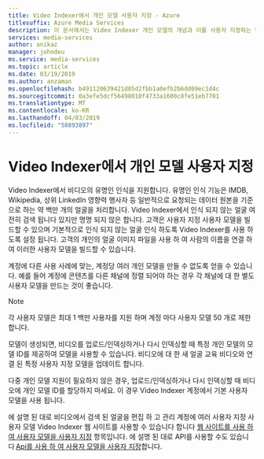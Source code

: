 ```yaml
---
title: Video Indexer에서 개인 모델 사용자 지정 - Azure
titlesuffix: Azure Media Services
description: 이 문서에서는 Video Indexer 개인 모델의 개념과 이를 사용자 지정하는 방법을 간략하게 설명합니다.
services: media-services
author: anikaz
manager: johndeu
ms.service: media-services
ms.topic: article
ms.date: 03/19/2019
ms.author: anzaman
ms.openlocfilehash: b491120639421d85d2fbb1a0efb2b6dd09ec1d4c
ms.sourcegitcommit: 0a3efe5dcf56498010f4733a1600c8fe51eb7701
ms.translationtype: MT
ms.contentlocale: ko-KR
ms.lasthandoff: 04/03/2019
ms.locfileid: "58893897"
---
```

# <a name="customize-a-person-model-in-video-indexer"></a>Video Indexer에서 개인 모델 사용자 지정

Video Indexer에서 비디오의 유명인 인식을 지원합니다. 유명인 인식 기능은 IMDB, Wikipedia, 상위 LinkedIn 영향력 행사자 등 일반적으로 요청되는 데이터 원본을 기준으로 하는 약 백만 개의 얼굴을 처리합니다. Video Indexer에서 인식 되지 않는 얼굴 여전히 검색 됩니다 있지만 명명 되지 않은 합니다. 고객은 사용자 지정 사용자 모델을 빌드할 수 있으며 기본적으로 인식 되지 않는 얼굴 인식 하도록 Video Indexer를 사용 하도록 설정 됩니다. 고객의 개인의 얼굴 이미지 파일을 사용 하 여 사람의 이름을 연결 하 여 이러한 사용자 모델을 빌드할 수 있습니다.  

계정에 다른 사용 사례에 맞는, 계정당 여러 개인 모델을 만들 수 없도록 얻을 수 있습니다. 예를 들어 계정에 콘텐츠를 다른 채널에 정렬 되어야 하는 경우 각 채널에 대 한 별도 사용자 모델을 만드는 것이 좋습니다. 

> [!NOTE]
> 각 사용자 모델은 최대 1 백만 사용자를 지원 하며 계정 마다 사용자 모델 50 개로 제한 합니다. 

모델이 생성되면, 비디오를 업로드/인덱싱하거나 다시 인덱싱할 때 특정 개인 모델의 모델 ID를 제공하여 모델을 사용할 수 있습니다. 비디오에 대 한 새 얼굴 교육 비디오와 연결 된 특정 사용자 지정 모델을 업데이트 합니다. 

다중 개인 모델 지원이 필요하지 않은 경우, 업로드/인덱싱하거나 다시 인덱싱할 때 비디오에 개인 모델 ID를 할당하지 마세요. 이 경우 Video Indexer 계정에서 기본 사용자 모델을 사용 됩니다. 

에 설명 된 대로 비디오에서 검색 된 얼굴을 편집 하 고 관리 계정에 여러 사용자 지정 사용자 모델 Video Indexer 웹 사이트를 사용할 수 있습니다 합니다 [웹 사이트를 사용 하 여 사용자 모델을 사용자 지정](customize-person-model-with-website.md) 항목입니다. 에 설명 된 대로 API를 사용할 수도 있습니다 [Api를 사용 하 여 사용자 모델을 사용자 지정](customize-person-model-with-api.md)합니다.